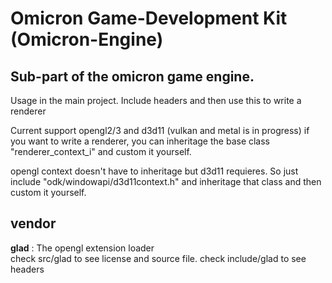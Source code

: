 # Omicron Game-Development Kit (Omicron-Engine)
## Sub-part of the omicron game engine.

Usage in the main project. Include headers and then use this to write a renderer<br>

Current support opengl2/3 and d3d11 (vulkan and metal is in progress)
if you want to write a renderer, you can inheritage the base class "renderer_context_i" and custom it yourself.<br>

opengl context doesn't have to inheritage but d3d11 requieres. So just include "odk/windowapi/d3d11context.h" and inheritage that class and then custom it yourself.<br>

## vendor
**glad** : The opengl extension loader <br>
check src/glad to see license and source file.
check include/glad to see headers
